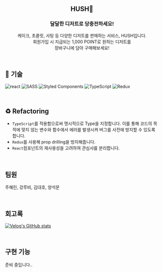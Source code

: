 <div align="center">

<h2>HUSH🍰</h2>
<h3>달달한 디저트로 당충전하세요!</h3>

<p align="center">케이크, 초콜릿, 사탕 등 다양한 디저트를 판매하는 서비스, HUSH입니다. <br />회원가입 시 지급되는 1,000 POINT로 원하는 디저트를<br /> 장바구니에 담아 구매해보세요!</p>

</div>

<br>

## 🔨 기술

![react](https://img.shields.io/badge/React-20232A?style=flat-square&logo=react&logoColor=61DAFB)
![SASS](https://img.shields.io/badge/Sass-CC6699?style=flat-square&logo=sass&logoColor=white)
![Styled Components](https://img.shields.io/badge/styled--components-DB7093?style=flat-square&logo=styled-components&logoColor=white)
![TypeScript](https://img.shields.io/badge/TypeScript-3178C6?style=flat-square&logo=typescript&logoColor=white)
![Redux](https://img.shields.io/badge/Redux-764ABC?style=flat-square&logo=redux&logoColor=white)

<br>

## ♻ Refactoring

- `TypeScript`를 적용함으로써 명시적으로 Type을 지정합니다. 이를 통해 코드의 목적에 맞지 않는 변수와 함수에서 에러를 발생시켜 버그를 사전에 방지할 수 있도록 합니다.
- `Redux`를 사용해 prop drilling을 방지해줍니다.
- `React`컴포넌트의 재사용성을 고려하여 관심사를 분리합니다.

<br>

## 팀원

주혜린, 강루비, 김대호, 양석문

<br>

## 회고록

[![Velog's GitHub stats](https://velog-readme-stats.vercel.app/api?name=hye_rin&slug=React-러쉬코리아-클론-프로젝트-회고&color=dark)](https://velog.io/@hye_rin/React-%EB%9F%AC%EC%89%AC%EC%BD%94%EB%A6%AC%EC%95%84-%ED%81%B4%EB%A1%A0-%ED%94%84%EB%A1%9C%EC%A0%9D%ED%8A%B8-%ED%9A%8C%EA%B3%A0)

<br>

## 구현 기능

준비 중입니다..
